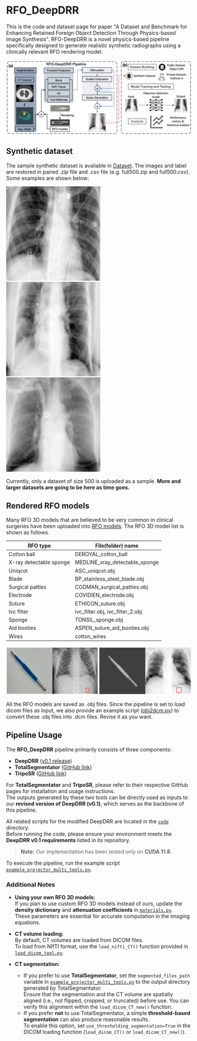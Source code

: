 # RFO_DeepDRR
This is the code and dataset page for paper "A Dataset and Benchmark for Enhancing Retained Foreign Object Detection Through Physics-based Image Synthesis". RFO-DeepDRR is a novel physics-based pipeline specifically designed to generate realistic synthetic radiographs using a clinically relevant RFO rendering model.

![Pipeline](./pipeline.png)

## Synthetic dataset
The sample synthetic dataset is available in [Dataset](./Dataset). The images and label are restored in paired .zip file and .csv file (e.g. full500.zip and full500.csv).  Some examples are shown below:

![Example for display](./Dataset/00049.png) ![Example for display](./Dataset/00167.png) ![Example for display](./Dataset/00184.png)

Currently, only a dataset of size 500 is uploaded as a sample. **More and larger datasets are going to be here as time goes.**

## Rendered RFO models 
Many RFO 3D models that are believed to be very common in clinical surgeries have been uploaded into [RFO models](./RFO_models). The RFO 3D model list is shown as follows. 

| RFO type  | File(folder) name |
|-----------|-------------------|
| Cotton ball |  DEROYAL_cotton_ball |
| X-ray detectable sponge |  MEDLINE_xray_detectable_sponge |
| Uniqcot   |  ASC_uniqcot.obj |
| Blade |  BP_stainless_steel_blade.obj |
| Surgical patties | CODMAN_surgical_patties.obj |
| Electrode |  COVIDIEN_electrode.obj |
| Suture |  ETHICON_suture.obj |
| Ivc filter |  ivc_filter.obj, ivc_filter_2.obj |
| Sponge |  TONSIL_sponge.obj |
| Aid booties |  ASPEN_suture_aid_booties.obj |
| Wires |  cotton_wires |

![Rendering](./RFO%20models/rendering.png)

All the RFO models are saved as .obj files. Since the pipeline is set to load dicom files as input, we also provide an example script ([obj2dcm.py](./RFO_models/obj2dcm.py)) to convert these .obj files into .dcm files. Revise it as you want.

## Pipeline Usage

The **RFO_DeepDRR** pipeline primarily consists of three components:  
- **DeepDRR** ([v0.1 release](https://github.com/arcadelab/deepdrr/releases/tag/0.1))  
- **TotalSegmentator** ([GitHub link](https://github.com/wasserth/TotalSegmentator))  
- **TripoSR** ([GitHub link](https://github.com/VAST-AI-Research/TripoSR))

For **TotalSegmentator** and **TripoSR**, please refer to their respective GitHub pages for installation and usage instructions.  
The outputs generated by these two tools can be directly used as inputs to our **revised version of DeepDRR (v0.1)**, which serves as the backbone of this pipeline.

All related scripts for the modified DeepDRR are located in the [`code`](./code) directory.  
Before running the code, please ensure your environment meets the **DeepDRR v0.1 requirements** listed in its repository.  
> **Note:** Our implementation has been tested only on **CUDA 11.8**.

To execute the pipeline, run the example script [`example_projector_multi_tools.py`](./code/example_projector_multi_tools.py).

### Additional Notes

- **Using your own RFO 3D models:**  
  If you plan to use custom RFO 3D models instead of ours, update the **density dictionary** and **attenuation coefficients** in [`materials.py`](./code/materials.py).  
  These parameters are essential for accurate computation in the imaging equations.

- **CT volume loading:**  
  By default, CT volumes are loaded from DICOM files.  
  To load from NIfTI format, use the `load_nifti_CT()` function provided in [`load_dicom_tool.py`](./code/load_dicom_tool.py).

- **CT segmentation:**  
  - If you prefer to use **TotalSegmentator**, set the `segmented_files_path` variable in [`example_projector_multi_tools.py`](./code/example_projector_multi_tools.py) to the output directory generated by TotalSegmentator.  
    Ensure that the segmentation and the CT volume are spatially aligned (i.e., not flipped, cropped, or truncated) before use. You can verify this alignment within the `load_dicom_CT_new()` function.  
  - If you prefer **not** to use TotalSegmentator, a simple **threshold-based segmentation** can also produce reasonable results.  
    To enable this option, set `use_thresholding_segmentation=True` in the DICOM loading function (`load_dicom_CT()` or `load_dicom_CT_new()`).





